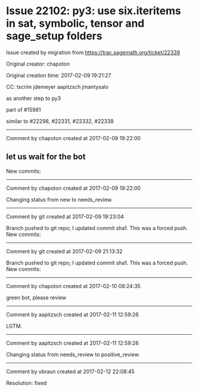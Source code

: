 # Issue 22102: py3: use six.iteritems in sat, symbolic, tensor and sage_setup folders

Issue created by migration from https://trac.sagemath.org/ticket/22339

Original creator: chapoton

Original creation time: 2017-02-09 19:21:27

CC:  tscrim jdemeyer aapitzsch jmantysalo

as another step to py3

part of #15981

similar to #22298, #22331, #22332, #22338


---

Comment by chapoton created at 2017-02-09 19:22:00

let us wait for the bot
----
New commits:


---

Comment by chapoton created at 2017-02-09 19:22:00

Changing status from new to needs_review.


---

Comment by git created at 2017-02-09 19:23:04

Branch pushed to git repo; I updated commit sha1. This was a forced push. New commits:


---

Comment by git created at 2017-02-09 21:13:32

Branch pushed to git repo; I updated commit sha1. This was a forced push. New commits:


---

Comment by chapoton created at 2017-02-10 08:24:35

green bot, please review


---

Comment by aapitzsch created at 2017-02-11 12:59:26

LGTM.


---

Comment by aapitzsch created at 2017-02-11 12:59:26

Changing status from needs_review to positive_review.


---

Comment by vbraun created at 2017-02-12 22:08:45

Resolution: fixed
